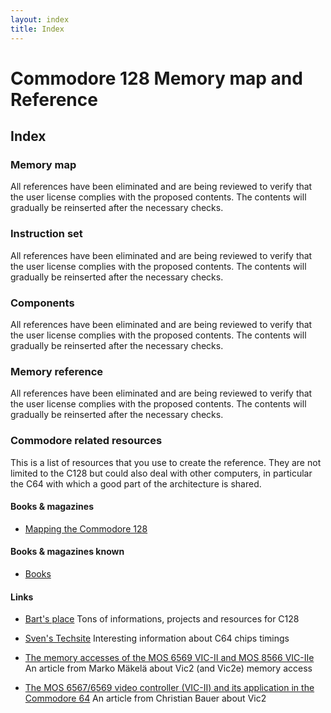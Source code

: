 ```yaml
---
layout: index
title: Index
---
```

# Commodore 128 Memory map and Reference

## Index

### Memory map
All references have been eliminated and are being reviewed to verify that the user license complies with the proposed contents. The contents will gradually be reinserted after the necessary checks.

### Instruction set
All references have been eliminated and are being reviewed to verify that the user license complies with the proposed contents. The contents will gradually be reinserted after the necessary checks.

### Components

All references have been eliminated and are being reviewed to verify that the user license complies with the proposed contents. The contents will gradually be reinserted after the necessary checks.

### Memory reference
All references have been eliminated and are being reviewed to verify that the user license complies with the proposed contents. The contents will gradually be reinserted after the necessary checks.

### Commodore related resources
This is a list of resources that you use to create the reference.
They are not limited to the C128 but could also deal with other computers,
in particular the C64 with which a good part of the architecture is shared.

#### Books & magazines

* [Mapping the Commodore 128](https://www.cubic.org/~doj/c64/mapping128.pdf)

#### Books & magazines known

* [Books](Books)

#### Links

* [Bart's place](https://www.bartsplace.net/topics/cbm.shtml)
Tons of informations, projects and resources for C128

* [Sven's Techsite](http://tech.guitarsite.de/c64_scope.html)
Interesting information about C64 chips timings

* [The memory accesses of the MOS 6569 VIC-II and MOS 8566 VIC-IIe](https://ist.uwaterloo.ca/~schepers/MJK/ascii/vic2-pal.txt)
An article from Marko Mäkelä about Vic2 (and Vic2e) memory access

* [The MOS 6567/6569 video controller (VIC-II) and its application in the Commodore 64](https://ist.uwaterloo.ca/~schepers/MJK/ascii/VIC-Article.txt)
An article from Christian Bauer about Vic2
